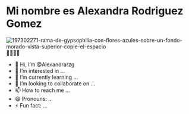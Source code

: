 # Mi nombre es Alexandra Rodriguez Gomez
![197302271-rama-de-gypsophilia-con-flores-azules-sobre-un-fondo-morado-vista-superior-copie-el-espacio](https://github.com/user-attachments/assets/0d3443bf-8763-488b-8402-a705a953621b)
🤖🍩🍉💜
- 👋 Hi, I’m @Alexandrarzg
- 👀 I’m interested in ...
- 🌱 I’m currently learning ...
- 💞️ I’m looking to collaborate on ...
- 📫 How to reach me ...
- 😄 Pronouns: ...
- ⚡ Fun fact: ...

<!---
Alexandrarzg/Alexandrarzg is a ✨ special ✨ repository because its `README.md` (this file) appears on your GitHub profile.
You can click the Preview link to take a look at your changes.
--->
